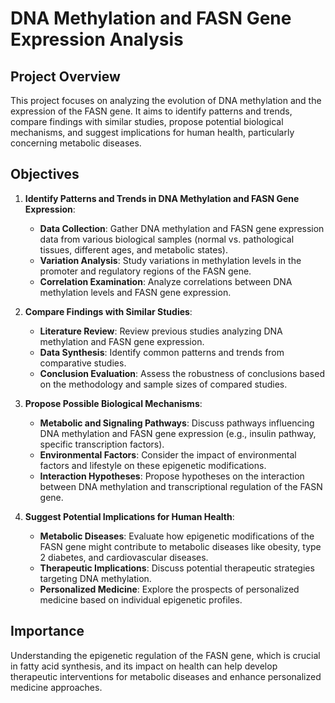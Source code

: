 # DNA Methylation and FASN Gene Expression Analysis

## Project Overview

This project focuses on analyzing the evolution of DNA methylation and the expression of the FASN gene. It aims to identify patterns and trends, compare findings with similar studies, propose potential biological mechanisms, and suggest implications for human health, particularly concerning metabolic diseases.

## Objectives

1. **Identify Patterns and Trends in DNA Methylation and FASN Gene Expression**:
   - **Data Collection**: Gather DNA methylation and FASN gene expression data from various biological samples (normal vs. pathological tissues, different ages, and metabolic states).
   - **Variation Analysis**: Study variations in methylation levels in the promoter and regulatory regions of the FASN gene.
   - **Correlation Examination**: Analyze correlations between DNA methylation levels and FASN gene expression.

2. **Compare Findings with Similar Studies**:
   - **Literature Review**: Review previous studies analyzing DNA methylation and FASN gene expression.
   - **Data Synthesis**: Identify common patterns and trends from comparative studies.
   - **Conclusion Evaluation**: Assess the robustness of conclusions based on the methodology and sample sizes of compared studies.

3. **Propose Possible Biological Mechanisms**:
   - **Metabolic and Signaling Pathways**: Discuss pathways influencing DNA methylation and FASN gene expression (e.g., insulin pathway, specific transcription factors).
   - **Environmental Factors**: Consider the impact of environmental factors and lifestyle on these epigenetic modifications.
   - **Interaction Hypotheses**: Propose hypotheses on the interaction between DNA methylation and transcriptional regulation of the FASN gene.

4. **Suggest Potential Implications for Human Health**:
   - **Metabolic Diseases**: Evaluate how epigenetic modifications of the FASN gene might contribute to metabolic diseases like obesity, type 2 diabetes, and cardiovascular diseases.
   - **Therapeutic Implications**: Discuss potential therapeutic strategies targeting DNA methylation.
   - **Personalized Medicine**: Explore the prospects of personalized medicine based on individual epigenetic profiles.

## Importance

Understanding the epigenetic regulation of the FASN gene, which is crucial in fatty acid synthesis, and its impact on health can help develop therapeutic interventions for metabolic diseases and enhance personalized medicine approaches.
